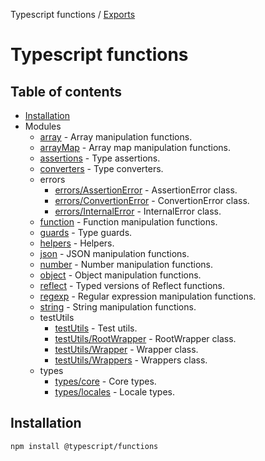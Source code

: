 Typescript functions / [Exports](modules.md)

# Typescript functions

## Table of contents

- [Installation](#installation)
- Modules
  - [array](https://ilyub.github.io/typescript-functions/modules/array.html) - Array manipulation functions.
  - [arrayMap](https://ilyub.github.io/typescript-functions/modules/arrayMap.html) - Array map manipulation functions.
  - [assertions](https://ilyub.github.io/typescript-functions/modules/assertions.html) - Type assertions.
  - [converters](https://ilyub.github.io/typescript-functions/modules/converters.html) - Type converters.
  - errors
    - [errors/AssertionError](https://ilyub.github.io/typescript-functions/modules/errors_assertionerror.html) - AssertionError class.
    - [errors/ConvertionError](https://ilyub.github.io/typescript-functions/modules/errors_conversionerror.html) - ConvertionError class.
    - [errors/InternalError](https://ilyub.github.io/typescript-functions/modules/errors_internalerror.html) - InternalError class.
  - [function](https://ilyub.github.io/typescript-functions/modules/function.html) - Function manipulation functions.
  - [guards](https://ilyub.github.io/typescript-functions/modules/guards.html) - Type guards.
  - [helpers](https://ilyub.github.io/typescript-functions/modules/helpers.html) - Helpers.
  - [json](https://ilyub.github.io/typescript-functions/modules/json.html) - JSON manipulation functions.
  - [number](https://ilyub.github.io/typescript-functions/modules/number.html) - Number manipulation functions.
  - [object](https://ilyub.github.io/typescript-functions/modules/object.html) - Object manipulation functions.
  - [reflect](https://ilyub.github.io/typescript-functions/modules/reflect.html) - Typed versions of Reflect functions.
  - [regexp](https://ilyub.github.io/typescript-functions/modules/regexp.html) - Regular expression manipulation functions.
  - [string](https://ilyub.github.io/typescript-functions/modules/string.html) - String manipulation functions.
  - testUtils
    - [testUtils](https://ilyub.github.io/typescript-functions/modules/testutils.html) - Test utils.
    - [testUtils/RootWrapper](https://ilyub.github.io/typescript-functions/modules/testutils_rootwrapper.html) - RootWrapper class.
    - [testUtils/Wrapper](https://ilyub.github.io/typescript-functions/modules/testutils_wrapper.html) - Wrapper class.
    - [testUtils/Wrappers](https://ilyub.github.io/typescript-functions/modules/testutils_wrappers.html) - Wrappers class.
  - types
    - [types/core](https://ilyub.github.io/typescript-functions/modules/types_core.html) - Core types.
    - [types/locales](https://ilyub.github.io/typescript-functions/modules/types_locales.html) - Locale types.

## <a name="installation"></a>Installation

    npm install @typescript/functions
